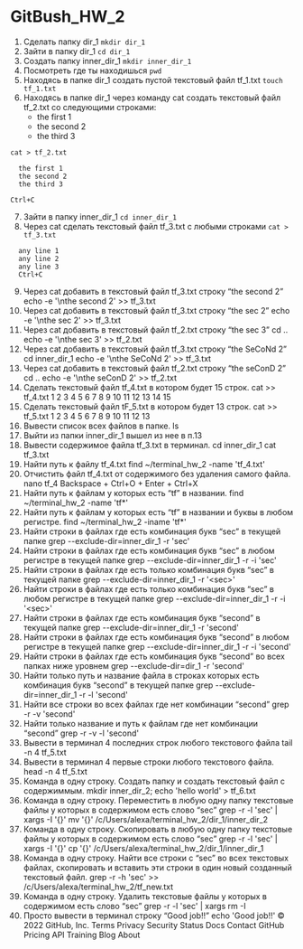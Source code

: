 # GitBush_HW_2

 1. Сделать папку dir_1
  `mkdir dir_1`
 3. Зайти в папку dir_1
  `cd dir_1`
 3. Создать папку inner_dir_1
  `mkdir inner_dir_1`
 4. Посмотреть где ты находишься
  `pwd`
 5. Находясь в папке dir_1 создать пустой текстовый файл tf_1.txt
  `touch tf_1.txt`
 6. Находясь в папке dir_1 через команду cat создать текстовый файл tf_2.txt со следующими строками:
    - the first 1
    - the second 2
    - the third 3
  
  ```
  cat > tf_2.txt

    the first 1
    the second 2
    the third 3
    
  Ctrl+C
  
  ```
 7. Зайти в папку inner_dir_1
  `cd inner_dir_1`
 8. Через cat сделать текстовый файл tf_3.txt  c любыми строками
  `cat > tf_3.txt`
  ```
    any line 1
    any line 2
    any line 3
    Ctrl+C
  ```
 9. Через cat добавить в текстовый файл tf_3.txt строку “the second 2”
echo -e '\nthe second 2' >> tf_3.txt
 10. Через cat добавить в текстовый файл tf_3.txt строку “the sec 2”
echo -e '\nthe sec 2' >> tf_3.txt
 11. Через cat добавить в текстовый файл tf_2.txt строку “the sec 3”
cd ..
echo -e '\nthe sec 3' >> tf_2.txt
 12. Через cat добавить в текстовый файл tf_3.txt строку “the SeCoNd 2”
cd inner_dir_1
echo -e '\nthe SeCoNd 2' >> tf_3.txt
 13. Через cat добавить в текстовый файл tf_2.txt строку “the seConD 2”
cd ..
echo -e '\nthe seConD 2' >> tf_2.txt
 14. Сделать текстовый файл tf_4.txt в котором будет 15 строк.
cat >> tf_4.txt
1
2
3
4
5
6
7
8
9
10
11
12
13
14
15
 15. Сделать текстовый файл tF_5.txt в котором будет 13 строк.
cat >> tf_5.txt
1
2
3
4
5
6
7
8
9
10
11
12
13
 16. Вывести список всех файлов в папке.
ls
 17. Выйти из папки inner_dir_1
вышел из нее в п.13
 18. Вывести содержимое файла tf_3.txt в терминал.
cd inner_dir_1
cat tf_3.txt
 19. Найти путь к файлу tf_4.txt
find ~/terminal_hw_2 -name 'tf_4.txt'
 20. Отчистить файл tf_4.txt от содержимого без удаления самого файла.
nano tf_4
Backspace + Ctrl+O + Enter + Ctrl+X
 21. Найти путь к файлам у которых есть  “tf” в названии.
find ~/terminal_hw_2 -name 'tf*'
 22. Найти путь к файлам у которых есть  “tf” в названии и буквы в любом регистре.
find ~/terminal_hw_2 -iname 'tf*'
 23. Найти строки в файлах где есть комбинация букв “sec” в текущей папке
grep --exclude-dir=inner_dir_1 -r 'sec'
 24. Найти строки в файлах где есть комбинация букв “sec” в любом регистре в текущей папке
grep --exclude-dir=inner_dir_1 -r -i 'sec'
 25. Найти строки в файлах где есть только комбинация букв “sec” в текущей папке
grep --exclude-dir=inner_dir_1 -r '\<sec\>'
 26. Найти строки в файлах где есть только комбинация букв “sec” в любом регистре в текущей папке
grep --exclude-dir=inner_dir_1 -r -i '\<sec\>'
 27. Найти строки в файлах где есть комбинация букв “second” в текущей папке
grep --exclude-dir=inner_dir_1 -r 'second'
 28. Найти строки в файлах где есть комбинация букв “second” в любом регистре в текущей папке
grep --exclude-dir=inner_dir_1 -r -i 'second'
 29. Найти строки в файлах где есть комбинация букв “second” во всех папках ниже уровнем
grep --exclude-dir=dir_1 -r 'second'
 30. Найти только путь и название файла в строках которых есть комбинация букв “second” в текущей папке
grep --exclude-dir=inner_dir_1 -r -l 'second'
 31. Найти все строки во всех файлах где нет комбинации “second”
grep -r -v 'second'
 32. Найти только название и путь к файлам где нет комбинации “second”
grep -r -v -l 'second'
 33. Вывести в терминал 4 последних строк любого текстового файла
tail -n 4 tf_5.txt
 34. Вывести в терминал 4 первые строки любого текстового файла.
head -n 4 tf_5.txt
 35. Команда в одну строку. Создать папку и создать текстовый файл с содержиммым.
mkdir inner_dir_2; echo 'hello world' > tf_6.txt
 36. Команда в одну строку. Переместить в любую одну папку текстовые файлы у которых в содержимом есть слово “sec”
grep -r -l 'sec' | xargs -I '{}' mv '{}' /c/Users/alexa/terminal_hw_2/dir_1/inner_dir_2
 37. Команда в одну строку. Скопировать в любую одну папку текстовые файлы у которых в содержимом есть слово “sec”
grep -r -l 'sec' | xargs -I '{}' cp '{}' /c/Users/alexa/terminal_hw_2/dir_1/inner_dir_1
 38. Команда в одну строку. Найти все строки c “sec” во всех текстовых файлах, скопировать и вставить эти строки в один новый созданный текстовый файл.
grep -r -h 'sec' >> /c/Users/alexa/terminal_hw_2/tf_new.txt
 39. Команда в одну строку. Удалить текстовые файлы у которых в содержимом есть слово “sec”
grep -r -l 'sec' | xargs rm -I
 40. Просто вывести в терминал строку “Good job!!”
echo 'Good job!!'
© 2022 GitHub, Inc.
Terms
Privacy
Security
Status
Docs
Contact GitHub
Pricing
API
Training
Blog
About
